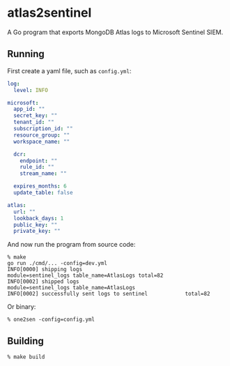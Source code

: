 # atlas2sentinel

A Go program that exports MongoDB Atlas logs to Microsoft Sentinel SIEM.

## Running

First create a yaml file, such as `config.yml`:
```yaml
log:
  level: INFO

microsoft:
  app_id: ""
  secret_key: ""
  tenant_id: ""
  subscription_id: ""
  resource_group: ""
  workspace_name: ""

  dcr:
    endpoint: ""
    rule_id: ""
    stream_name: ""

  expires_months: 6
  update_table: false

atlas:
  url: ""
  lookback_days: 1
  public_key: ""
  private_key: ""
```

And now run the program from source code:
```shell
% make
go run ./cmd/... -config=dev.yml
INFO[0000] shipping logs                                 module=sentinel_logs table_name=AtlasLogs total=82
INFO[0002] shipped logs                                  module=sentinel_logs table_name=AtlasLogs
INFO[0002] successfully sent logs to sentinel            total=82
```

Or binary:
```shell
% one2sen -config=config.yml
```

## Building

```shell
% make build
```
